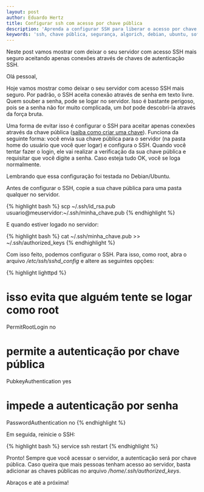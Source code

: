 ```yaml
---
layout: post
author: Eduardo Hertz
title: Configurar ssh com acesso por chave pública
description: 'Aprenda a configurar SSH para liberar o acesso por chave pública.'
keywords: 'ssh, chave pública, segurança, algorich, debian, ubuntu, software, desenvolvimento, chave, pública'
---
```


Neste post vamos mostrar com deixar o seu servidor com acesso SSH mais seguro
aceitando   apenas conexões através de chaves de autenticação SSH.

<!-- more -->

Olá pessoal,

Hoje vamos mostrar como deixar o seu servidor com acesso SSH mais seguro. Por padrão, o SSH aceita conexão através de senha em texto livre. Quem souber a senha, pode se logar no servidor. Isso é bastante perigoso, pois se a senha não for muito complicada, um *bot* pode descobri-la através da força bruta.

Uma forma de evitar isso é configurar o SSH para aceitar apenas conexões através da chave pública (<a title="Como criar chave SSH" href="http://en.wikipedia.org/wiki/Ssh-keygen" target="_blank">saiba como criar uma chave</a>). Funciona da seguinte forma: você envia sua chave pública para o servidor (na pasta home do usuário que você quer logar) e configura o SSH. Quando você tentar fazer o login, ele vai realizar a verificação da sua chave pública e requisitar que você digite a senha. Caso esteja tudo OK, você se loga normalmente.

Lembrando que essa configuração foi testada no Debian/Ubuntu.

Antes de configurar o SSH, copie a sua chave pública para uma pasta qualquer no servidor.

{% highlight bash %}
scp ~/.ssh/id_rsa.pub usuario@meuservidor:~/.ssh/minha_chave.pub
{% endhighlight %}

E quando estiver logado no servidor:

{% highlight bash %}
cat ~/.ssh/minha_chave.pub >> ~/.ssh/authorized_keys
{% endhighlight %}

Com isso feito, podemos configurar o SSH. Para isso, como root, abra o arquivo */etc/ssh/sshd_config* e altere as seguintes opções:

{% highlight lighttpd %}
# isso evita que alguém tente se logar como root
PermitRootLogin no
# permite a autenticação por chave pública
PubkeyAuthentication yes
# impede a autenticação por senha
PasswordAuthentication no
{% endhighlight %}

Em seguida, reinicie o SSH:

{% highlight bash %}
service ssh restart
{% endhighlight %}

Pronto! Sempre que você acessar o servidor, a autenticação será por chave pública. Caso queira que mais pessoas tenham acesso ao servidor, basta adicionar as chaves públicas no arquivo */home/.ssh/authorized_keys*.

Abraços e até a próxima!
